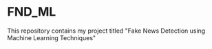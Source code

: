 # FND_ML
This repository contains my project titled "Fake News Detection using Machine Learning Techniques"
